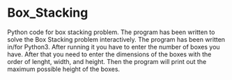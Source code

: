 # Box_Stacking
Python code for box stacking problem.
The program has been written to solve the Box Stacking problem interactively.
The program has been written in/for Python3.
After running it you have to enter the number of boxes you have.
After that you need to enter the dimensions of the boxes with the order of lenght, width, and height.
Then the program will print out the maximum possible height of the boxes.
